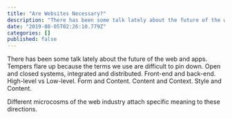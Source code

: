 ```yaml
---
title: "Are Websites Necessary?"
description: "There has been some talk lately about the future of the web and apps. Tempers flare up because the terms we use are difficult to pin down…"
date: "2019-08-05T02:26:10.779Z"
categories: []
published: false
---
```


There has been some talk lately about the future of the web and apps. Tempers flare up because the terms we use are difficult to pin down. Open and closed systems, integrated and distributed. Front-end and back-end. High-level vs Low-level. Form and Content. Content and Context. Style and Content. 

Different microcosms of the web industry attach specific meaning to these directions.
